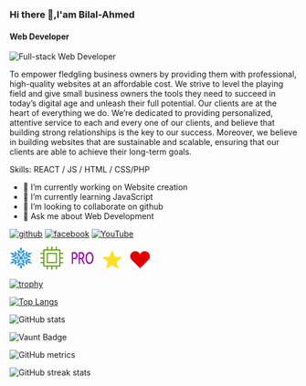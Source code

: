 ### Hi there 👋,I'am Bilal-Ahmed
#### Web Developer
![Full-stack Web Developer](https://scontent.fdac24-5.fna.fbcdn.net/v/t39.30808-6/454381719_1023739909406531_9157715743779492775_n.jpg?_nc_cat=101&ccb=1-7&_nc_sid=6ee11a&_nc_eui2=AeG1mHdd4MrTwV4PJvUE7xFJ10pTLZnrwB_XSlMtmevAH8h9ZOqXm0qjWz72WyOC_tatY4lMv-zpmutsUZZ7x4Y0&_nc_ohc=hliTGhZnij8Q7kNvgGMgP1X&_nc_zt=23&_nc_ht=scontent.fdac24-5.fna&_nc_gid=AkhzEyg4VAEwLQRAVk42P8b&oh=00_AYBlwv6eOlS532dpLycQqVqyHEMD5HcHESUnqJVDRDLEFA&oe=671C6B20)

To empower fledgling business owners by providing them with professional, high-quality websites at an affordable cost. We strive to level the playing field and give small business owners the tools they need to succeed in today’s digital age and unleash their full potential. Our clients are at the heart of everything we do. We’re dedicated to providing personalized, attentive service to each and every one of our clients, and believe that building strong relationships is the key to our success. Moreover, we believe in building websites that are sustainable and scalable, ensuring that our clients are able to achieve their long-term goals.

Skills: REACT / JS / HTML / CSS/PHP

- 🔭 I’m currently working on Website creation 
- 🌱 I’m currently learning JavaScript 
- 👯 I’m looking to collaborate on github 
- 💬 Ask me about Web Development 


[<img src='https://cdn.jsdelivr.net/npm/simple-icons@3.0.1/icons/github.svg' alt='github' height='40'>](https://github.com/6610510897108-65104109101100)  [<img src='https://cdn.jsdelivr.net/npm/simple-icons@3.0.1/icons/facebook.svg' alt='facebook' height='40'>](https://www.facebook.com/https://www.facebook.com/profile.php?id=100053115953809)  [<img src='https://cdn.jsdelivr.net/npm/simple-icons@3.0.1/icons/youtube.svg' alt='YouTube' height='40'>](https://www.youtube.com/channel/https://www.youtube.com/@BilalAhmedAlBanna)  

<a href='https://archiveprogram.github.com/'><img src='https://raw.githubusercontent.com/acervenky/animated-github-badges/master/assets/acbadge.gif' width='40' height='40'></a> <a href='https://docs.github.com/en/developers'><img src='https://raw.githubusercontent.com/acervenky/animated-github-badges/master/assets/devbadge.gif' width='40' height='40'></a> <a href='https://github.com/pricing'><img src='https://raw.githubusercontent.com/acervenky/animated-github-badges/master/assets/pro.gif' width='40' height='40'></a> <a href='https://stars.github.com/'><img src='https://raw.githubusercontent.com/acervenky/animated-github-badges/master/assets/starbadge.gif' width='35' height='35'></a> <a href='https://docs.github.com/en/github/supporting-the-open-source-community-with-github-sponsors'><img src='https://raw.githubusercontent.com/acervenky/animated-github-badges/master/assets/sponsorbadge.gif' width='35' height='35'></a> 

[![trophy](https://github-profile-trophy.vercel.app/?username=6610510897108-65104109101100)](https://github.com/ryo-ma/github-profile-trophy)

[![Top Langs](https://github-readme-stats.vercel.app/api/top-langs/?username=6610510897108-65104109101100)](https://github.com/anuraghazra/github-readme-stats)

![GitHub stats](https://github-readme-stats.vercel.app/api?username=6610510897108-65104109101100&show_icons=true&count_private=true)  

![Vaunt Badge](https://api.vaunt.dev/v1/github/entities/6610510897108-65104109101100/contributions?format=svg&private=true)  

![GitHub metrics](https://metrics.lecoq.io/6610510897108-65104109101100)  

![GitHub streak stats](https://streak-stats.demolab.com/?user=6610510897108-65104109101100)  



